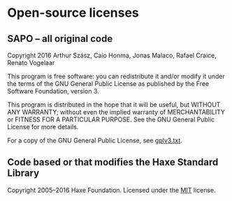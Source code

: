 # Open-source licenses

## SAPO – all original code

Copyright 2016 Arthur Szász, Caio Honma, Jonas Malaco, Rafael Craice, Renato
Vogelaar

This program is free software: you can redistribute it and/or modify it under
the terms of the GNU General Public License as published by the Free Software
Foundation, version 3.

This program is distributed in the hope that it will be useful, but WITHOUT ANY
WARRANTY; without even the implied warranty of MERCHANTABILITY or FITNESS FOR A
PARTICULAR PURPOSE.  See the GNU General Public License for more details.

For a copy of the GNU General Public License, see
[gplv3.txt](docs/licenses/gplv3.txt).

## Code based or that modifies the Haxe Standard Library

Copyright 2005–2016 Haxe Foundation.  Licensed under the
[MIT](docs/licenses/mit.txt) license.

